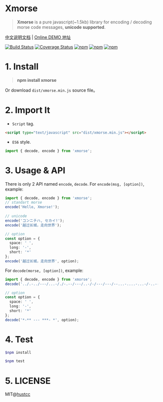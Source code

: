 # Xmorse

> **Xmorse** is a pure javascript(~1.5kb) library for encoding / decoding morse code messages, **unicode supported**.

[中文说明文档](README_ZH.md) | [Online DEMO 地址](https://atool.vip/morse) 

[![Build Status](https://github.com/hustcc/xmorse/workflows/build/badge.svg)](https://github.com/hustcc/xmorse/actions)
[![Coverage Status](https://coveralls.io/repos/github/hustcc/xmorse/badge.svg?branch=master)](https://coveralls.io/github/hustcc/xmorse?branch=master)
[![npm](https://img.shields.io/npm/v/xmorse.svg)](https://www.npmjs.com/package/xmorse)
[![npm](https://img.shields.io/npm/dm/xmorse.svg)](https://www.npmjs.com/package/xmorse)
[![npm](https://img.shields.io/npm/l/xmorse.svg)](https://www.npmjs.com/package/xmorse)


# 1. Install

> **npm install xmorse**

Or download `dist/xmorse.min.js` source file。

# 2. Import It

 - `Script` tag.

```html
<script type="text/javascript" src="dist/xmorse.min.js"></script>
```

 - `ES6` style.

```ts
import { decode, encode } from 'xmorse';
```


# 3. Usage & API

There is only 2 API named `encode`, `decode`. For `encode(msg, [option])`, example:

```ts
import { decode, encode } from 'xmorse';
// standart morse
encode('Hello, Xmorse!');
  
// unicode
encode('コンニチハ, セカイ!');
encode('越过长城，走向世界');

// option
const option = {
  space: ' ',
  long: '-',
  short: '*'
};
encode('越过长城，走向世界', option);
```

For `decode(morse, [option])`, example:

```ts
import { decode, encode } from 'xmorse';
decode('../.-../---/...-/./-.--/---/..-/-/---/---/--...-....-...-/-..---..-.-----/---..-...--...-/-..----.--.....');

// option
const option = {
  space: ' ',
  long: '-',
  short: '*'
};
decode('*-** --- ***- *', option);
```


# 4. Test

```bash
$npm install

$npm test
```


# 5. LICENSE

MIT@[hustcc](https://github.com/hustcc)
